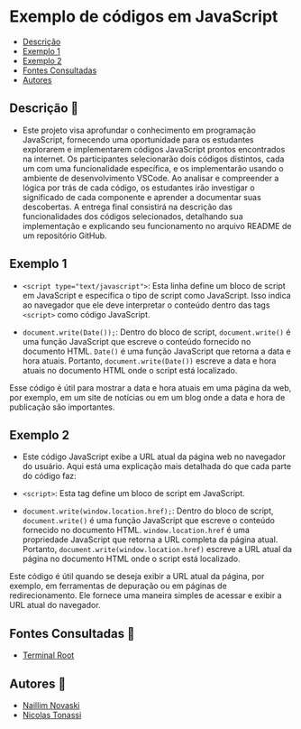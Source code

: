 # Exemplo de códigos em JavaScript
* [Descrição](#descrição)
* [Exemplo 1](#exemplo1)
* [Exemplo 2](#exemplo2)
* [Fontes Consultadas](#fontes-consultadas)
* [Autores](#autores)
 
 
## Descrição 📖
- Este projeto visa aprofundar o conhecimento em programação JavaScript, fornecendo uma oportunidade para os estudantes explorarem e implementarem códigos JavaScript prontos encontrados na internet. Os participantes selecionarão dois códigos distintos, cada um com uma funcionalidade específica, e os implementarão usando o ambiente de desenvolvimento VSCode. Ao analisar e compreender a lógica por trás de cada código, os estudantes irão investigar o significado de cada componente e aprender a documentar suas descobertas. A entrega final consistirá na descrição das funcionalidades dos códigos selecionados, detalhando sua implementação e explicando seu funcionamento no arquivo README de um repositório GitHub.
 
## Exemplo 1
- `<script type="text/javascript">`: Esta linha define um bloco de script em JavaScript e especifica o tipo de script como JavaScript. Isso indica ao navegador que ele deve interpretar o conteúdo dentro das tags `<script>` como código JavaScript.
 
- `document.write(Date());`: Dentro do bloco de script, `document.write()` é uma função JavaScript que escreve o conteúdo fornecido no documento HTML. `Date()` é uma função JavaScript que retorna a data e hora atuais. Portanto, `document.write(Date())` escreve a data e hora atuais no documento HTML onde o script está localizado.
 
Esse código é útil para mostrar a data e hora atuais em uma página da web, por exemplo, em um site de notícias ou em um blog onde a data e hora de publicação são importantes.
 
## Exemplo 2
- Este código JavaScript exibe a URL atual da página web no navegador do usuário. Aqui está uma explicação mais detalhada do que cada parte do código faz:
 
- `<script>`: Esta tag define um bloco de script em JavaScript.
 
- `document.write(window.location.href);`: Dentro do bloco de script, `document.write()` é uma função JavaScript que escreve o conteúdo fornecido no documento HTML. `window.location.href` é uma propriedade JavaScript que retorna a URL completa da página atual. Portanto, `document.write(window.location.href)` escreve a URL atual da página no documento HTML onde o script está localizado.
 
Este código é útil quando se deseja exibir a URL atual da página, por exemplo, em ferramentas de depuração ou em páginas de redirecionamento. Ele fornece uma maneira simples de acessar e exibir a URL atual do navegador.
 
## Fontes Consultadas 🔗
- [Terminal Root](https://terminalroot.com.br/)
 
## Autores 👥
- [Naillim Novaski](https://github.com/naillimnovaski)
- [Nicolas Tonassi](https://github.com/nicolas-tonassi)